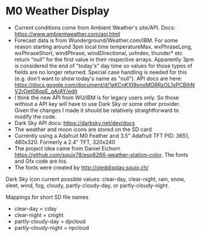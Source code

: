 M0 Weather Display
========

* Current conditions come from Ambient Weather's site/API. Docs: https://www.ambientweather.com/api.html
* Forecast data is from Wunderground/Weather.com/IBM. For some reason starting around 3pm local time temperatureMax, wxPhraseLong, wxPhraseShort, windPhrase, windDirectional, uvIndex, thunder* etc return "null" for the first value in their respective arrays. Apparently 3pm is considered the end of "today's" day time so values for those types of fields are no longer returned. Special case handling is needed for this (e.g. don't want to show today's name as "null"). API docs are here: https://docs.google.com/document/d/1eKCnKXI9xnoMGRRzOL1xPCBihNV2rOet08qpE_gArAY/edit
* I think the new API from WU/IBM is for legacy users only. So those without a API key will have to use Dark Sky or some other provider. Given the changes I made it should be relatively straightforward to modify the code.
* Dark Sky API docs: https://darksky.net/dev/docs
* The weather and moon icons are stored on the SD card
* Currently using a Adafruit M0 Feather and 3.5" Adafruit TFT PID: 3651, 480x320. Formerly a 2.4" TFT, 320x240
* The project idea came from Daniel Eichorn https://github.com/squix78/esp8266-weather-station-color. The fonts and Gfx code are his.
* The fonts were created by http://oleddisplay.squix.ch/

Dark Sky icon current possible values:  clear-day, clear-night, rain, snow, sleet, wind, fog, cloudy, partly-cloudy-day, or partly-cloudy-night.

Mappings for short SD file names
- clear-day = cday
- clear-night = cnight
- partly-cloudy-day = dpcloud
- partly-cloudy-night = npcloud
